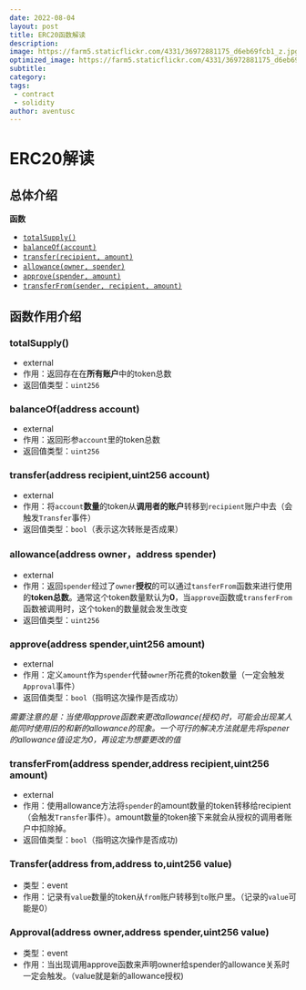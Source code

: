 ```yaml
---
date: 2022-08-04
layout: post
title: ERC20函数解读
description: 
image: https://farm5.staticflickr.com/4331/36972881175_d6eb69fcb1_z.jpg
optimized_image: https://farm5.staticflickr.com/4331/36972881175_d6eb69fcb1_z.jpg
subtitle: 
category: 
tags:
 - contract
 - solidity
author: aventusc
---
```


# ERC20解读

## 总体介绍

**函数**

- [`totalSupply()`](https://docs.openzeppelin.com/contracts/3.x/api/token/erc20#IERC20-totalSupply--)
- [`balanceOf(account)`](https://docs.openzeppelin.com/contracts/3.x/api/token/erc20#IERC20-balanceOf-address-)
- [`transfer(recipient, amount)`](https://docs.openzeppelin.com/contracts/3.x/api/token/erc20#IERC20-transfer-address-uint256-)
- [`allowance(owner, spender)`](https://docs.openzeppelin.com/contracts/3.x/api/token/erc20#IERC20-allowance-address-address-)
- [`approve(spender, amount)`](https://docs.openzeppelin.com/contracts/3.x/api/token/erc20#IERC20-approve-address-uint256-)
- [`transferFrom(sender, recipient, amount)`](https://docs.openzeppelin.com/contracts/3.x/api/token/erc20#IERC20-transferFrom-address-address-uint256-)

## 函数作用介绍

### totalSupply()

- external
- 作用：返回存在在**所有账户**中的token总数
- 返回值类型：`uint256`



### balanceOf(address account)

- external
- 作用：返回形参`account`里的token总数
- 返回值类型：`uint256`



### transfer(address recipient,uint256 account)

- external
- 作用：将`account`**数量**的token从**调用者的账户**转移到`recipient`账户中去（会触发`Transfer`事件）
- 返回值类型：`bool`（表示这次转账是否成果）



### allowance(address owner，address spender)

- external
- 作用：返回`spender`经过了`owner`**授权**的可以通过`tansferFrom`函数来进行使用的**token总数**。通常这个token数量默认为**0**，当`approve`函数或`transferFrom`函数被调用时，这个token的数量就会发生改变
- 返回值类型：`uint256`



### approve(address spender,uint256 amount)

- external
- 作用：定义`amount`作为`spender`代替`owner`所花费的token数量（一定会触发`Approval`事件）
- 返回值类型：`bool`（指明这次操作是否成功）

*需要注意的是：当使用approve函数来更改allowance(授权)时，可能会出现某人能同时使用旧的和新的allowance的现象。一个可行的解决方法就是先将spener的allowance值设定为0，再设定为想要更改的值*



### transferFrom(address spender,address recipient,uint256 amount)

- external
- 作用：使用allowance方法将`spender`的amount数量的token转移给recipient（会触发`Transfer`事件）。amount数量的token接下来就会从授权的调用者账户中扣除掉。
- 返回值类型：`bool`（指明这次操作是否成功)



### Transfer(address from,address to,uint256 value)

- 类型：event
- 作用：记录有`value`数量的token从`from`账户转移到`to`账户里。（记录的`value`可能是0）

### Approval(address owner,address spender,uint256 value)

- 类型：event
- 作用：当出现调用approve函数来声明owner给spender的allowance关系时一定会触发。（value就是新的allowance授权)



